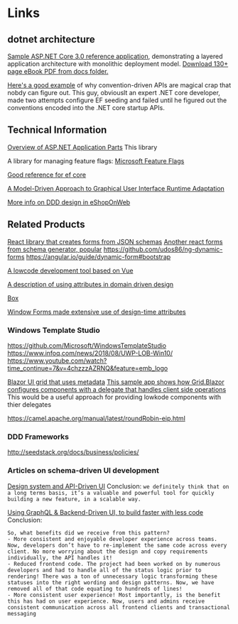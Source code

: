 ﻿# Links

## dotnet architecture 
[Sample ASP.NET Core 3.0 reference application](https://github.com/dotnet-architecture/eShopOnWeb), 
demonstrating a layered application architecture with monolithic deployment model. 
[Download 130+ page eBook PDF from docs folder.](https://docs.microsoft.com/en-us/dotnet/architecture/modern-web-apps-azure/index)

[Here's a good example](https://wildermuth.com/2018/01/10/Re-thinking-Running-Migrations-and-Seeding-in-ASP-NET-Core-2-0) of why convention-driven APIs are magical crap that nobdy can figure out.
This guy, obviouslt an expert .NET core developer, made two attempts configure EF seeding and failed until he figured out the conventions encoded into the .NET core startup APIs.


## Technical Information
[Overview of ASP.NET Application Parts](https://docs.microsoft.com/en-us/aspnet/core/mvc/advanced/app-parts?view=aspnetcore-3.0)
This library 

A library for managing feature flags: 
[Microsoft Feature Flags](https://github.com/microsoft/FeatureManagement-Dotnet)

[Good reference for ef core](https://www.learnentityframeworkcore.com/dbcontext)

[A Model-Driven Approach to Graphical User Interface Runtime Adaptation](http://ceur-ws.org/Vol-641/paper_15.pdf)
  
[More info on DDD design in eShopOnWeb](https://docs.microsoft.com/en-us/dotnet/architecture/microservices/microservice-ddd-cqrs-patterns/infrastructure-persistence-layer-implemenation-entity-framework-core)

## Related Products

[React library that creates forms from JSON schemas](https://uniforms.tools/docs/uth-bridge-concept)
[Another react forms from schema generator, popular](https://github.com/rjsf-team/react-jsonschema-form)
https://github.com/udos86/ng-dynamic-forms
https://angular.io/guide/dynamic-form#bootstrap

[A lowcode development tool based on Vue](retool.com)

[A description of using attributes in domain driven design](https://www.researchgate.net/publication/311980398_Domain-driven_design_patterns_A_metadata-based_approach)

[Box](http://box.com)

[Window Forms made extensive use of design-time attributes](https://flylib.com/books/en/1.41.1/)

### Windows Template Studio
https://github.com/Microsoft/WindowsTemplateStudio
https://www.infoq.com/news/2018/08/UWP-LOB-Win10/
https://www.youtube.com/watch?time_continue=7&v=4chzzzAZRNQ&feature=emb_logo


[Blazor UI grid that uses metadata](https://github.com/gustavnavar/Grid.Blazor)
    [This sample app shows how Grid.Blazor configures components with a delegate that handles client side operations](https://github.com/gustavnavar/Grid.Blazor/blob/master/GridBlazorClientSide.Client/Pages/GridButtons.razor)
    This would be a useful approach for providing lowkode components with thier delegates



https://camel.apache.org/manual/latest/roundRobin-eip.html

### DDD Frameworks
http://seedstack.org/docs/business/policies/

### Articles on schema-driven UI development

[Design system and API-Driven UI](https://getaround.tech/mobile-api-driven/)
Conclusion: ```we definitely think that on a long terms basis, it’s a valuable and powerful tool for quickly building a new feature, in a scalable way.```

[Using GraphQL & Backend-Driven UI, to build faster with less code](https://medium.com/novvum/using-graphql-backend-driven-ui-to-build-faster-with-less-code-5c13d7154d99)
Conclusion: 
```
So, what benefits did we receive from this pattern?
- More consistent and enjoyable developer experience across teams. Now, developers don’t have to re-implement the same code across every client. No more worrying about the design and copy requirements individually, the API handles it!
- Reduced frontend code. The project had been worked on by numerous developers and had to handle all of the status logic prior to rendering! There was a ton of unnecessary logic transforming these statuses into the right wording and design patterns. Now, we have removed all of that code equating to hundreds of lines!
- More consistent user experience! Most importantly, is the benefit this has had on user experience. Now, users and admins receive consistent communication across all frontend clients and transactional messaging
```


